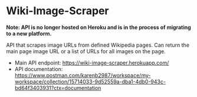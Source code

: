 # Wiki-Image-Scraper

**Note: API is no longer hosted on Heroku and is in the process of migrating to a new platform.** 

API that scrapes image URLs from defined Wikipedia pages. Can return the main page image URL or a list of URLs for all images on the page. 

- Main API endpoint: https://wiki-image-scraper.herokuapp.com/
- API documentation: https://www.postman.com/karenb2987/workspace/my-workspace/collection/15714033-9d52559a-dba1-4db0-943c-bd64f3403931?ctx=documentation
